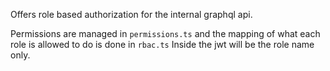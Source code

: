 Offers role based authorization for the internal graphql api.

Permissions are managed in `permissions.ts` and the mapping of what each role is allowed to do is done in `rbac.ts`
Inside the jwt will be the role name only.
